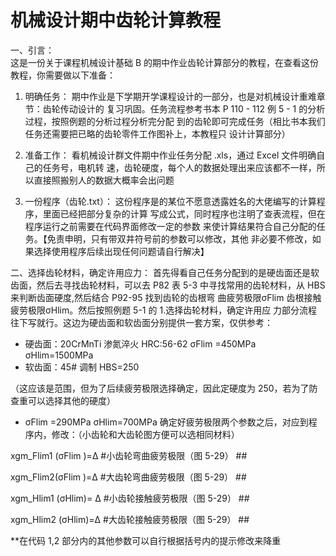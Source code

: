 # 机械设计期中齿轮计算教程
一、引言：  
这是一份关于课程机械设计基础 B 的期中作业齿轮计算部分的教程，在查看这份教程，你需要做以下准备：  
1. 明确任务：
期中作业是下学期开学课程设计的一部分，也是对机械设计重难章节：齿轮传动设计的
复习巩固。任务流程参考书本 P 110 - 112 例 5 - 1 的分析过程，按照例题的分析过程分析完分配
到的齿轮即可完成任务（相比书本我们任务还需要把已略的齿轮零件工作图补上，本教程只
设计计算部分）

2. 准备工作：
   看机械设计群文件期中作业任务分配 .xls，通过 Excel 文件明确自己的任务号，电机转
速，齿轮硬度，每个人的数据处理出来应该都不一样，所以直接照搬别人的数据大概率会出问题

3. 一份程序（齿轮.txt）：
   这份程序是的某位不愿意透露姓名的大佬编写的计算程序，里面已经把部分复杂的计算
写成公式，同时程序也注明了查表流程，但在程序运行之前需要在代码界面修改一定的参数
来使计算结果符合自己分配的任务。【免责申明，只有带双井符号前的参数可以修改，其他
非必要不修改，如果选择使用程序后续出现任何问题请自行解决】

二、选择齿轮材料，确定许用应力：
首先得看自己任务分配到的是硬齿面还是软齿面，然后去寻找齿轮材料，可以去 P82 表 5-3 中寻找常用的齿轮材料，从 HBS 来判断齿面硬度,然后结合 P92-95 找到齿轮的齿根弯
曲疲劳极限σFlim 齿根接触疲劳极限σHlim。然后按照例题 5-1 的 1.选择齿轮材料，确定许用应
力部分流程往下写就行。这边为硬齿面和软齿面分别提供一套方案，仅供参考： 
- 硬齿面：20CrMnTi 渗氮淬火 HRC:56-62 σFlim =450MPa σHlim=1500MPa
- 软齿面：45# 调制 HBS=250

（这应该是范围，但为了后续疲劳极限选择确定，因此定硬度为 250，若为了防查重可以选择其他的硬度）
- σFlim =290MPa σHlim=700MPa
确定好疲劳极限两个参数之后，对应到程序内，修改：（小齿轮和大齿轮图方便可以选相同材料）

xgm_Flim1 (σFlim )=Δ #小齿轮弯曲疲劳极限（图 5-29） ##

xgm_Flim2(σFlim )=Δ #大齿轮弯曲疲劳极限（图 5-29） ##

xgm_Hlim1 (σHlim)= Δ #小齿轮接触疲劳极限（图 5-29） ##

xgm_Hlim2 (σHlim)=Δ #大齿轮接触疲劳极限（图 5-29） ##

**在代码 1,2 部分内的其他参数可以自行根据括号内的提示修改来降重
